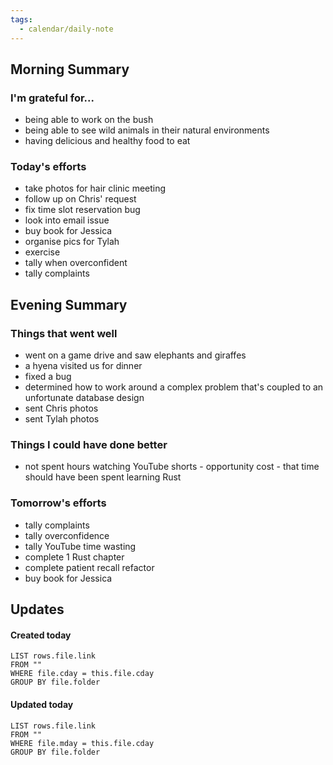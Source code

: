 ```yaml
---
tags:
  - calendar/daily-note
---
```


## Morning Summary

### I'm grateful for...

- being able to work on the bush
- being able to see wild animals in their natural environments
- having delicious and healthy food to eat

### Today's efforts

- take photos for hair clinic meeting
- follow up on Chris' request 
- fix time slot reservation bug 
- look into email issue
- buy book for Jessica
- organise pics for Tylah
- exercise 
- tally when overconfident
- tally complaints

## Evening Summary

### Things that went well

- went on a game drive and saw elephants and giraffes
- a hyena visited us for dinner
- fixed a bug
- determined how to work around a complex problem that's coupled to an unfortunate database design
- sent Chris photos
- sent Tylah photos

### Things I could have done better

- not spent hours watching YouTube shorts - opportunity cost - that time should have been spent learning Rust 

### Tomorrow's efforts

- tally complaints
- tally overconfidence
- tally YouTube time wasting
- complete 1 Rust chapter
- complete patient recall refactor
- buy book for Jessica

## Updates

#### Created today

```dataview
LIST rows.file.link
FROM ""
WHERE file.cday = this.file.cday
GROUP BY file.folder
```

#### Updated today

```dataview
LIST rows.file.link
FROM ""
WHERE file.mday = this.file.cday
GROUP BY file.folder
```
